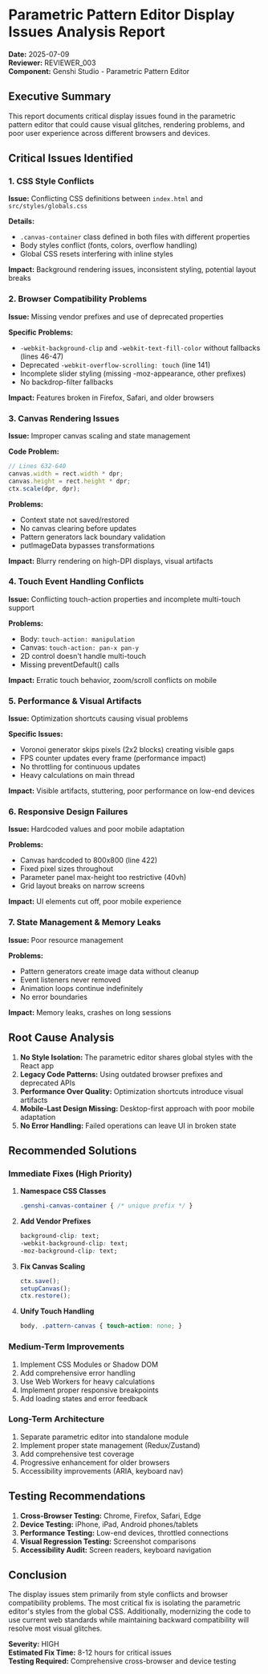 # Parametric Pattern Editor Display Issues Analysis Report

**Date:** 2025-07-09  
**Reviewer:** REVIEWER_003  
**Component:** Genshi Studio - Parametric Pattern Editor

## Executive Summary

This report documents critical display issues found in the parametric pattern editor that could cause visual glitches, rendering problems, and poor user experience across different browsers and devices.

## Critical Issues Identified

### 1. CSS Style Conflicts

**Issue:** Conflicting CSS definitions between `index.html` and `src/styles/globals.css`

**Details:**
- `.canvas-container` class defined in both files with different properties
- Body styles conflict (fonts, colors, overflow handling)
- Global CSS resets interfering with inline styles

**Impact:** Background rendering issues, inconsistent styling, potential layout breaks

### 2. Browser Compatibility Problems

**Issue:** Missing vendor prefixes and use of deprecated properties

**Specific Problems:**
- `-webkit-background-clip` and `-webkit-text-fill-color` without fallbacks (lines 46-47)
- Deprecated `-webkit-overflow-scrolling: touch` (line 141)
- Incomplete slider styling (missing -moz-appearance, other prefixes)
- No backdrop-filter fallbacks

**Impact:** Features broken in Firefox, Safari, and older browsers

### 3. Canvas Rendering Issues

**Issue:** Improper canvas scaling and state management

**Code Problem:**
```javascript
// Lines 632-640
canvas.width = rect.width * dpr;
canvas.height = rect.height * dpr;
ctx.scale(dpr, dpr);
```

**Problems:**
- Context state not saved/restored
- No canvas clearing before updates
- Pattern generators lack boundary validation
- putImageData bypasses transformations

**Impact:** Blurry rendering on high-DPI displays, visual artifacts

### 4. Touch Event Handling Conflicts

**Issue:** Conflicting touch-action properties and incomplete multi-touch support

**Problems:**
- Body: `touch-action: manipulation`
- Canvas: `touch-action: pan-x pan-y`
- 2D control doesn't handle multi-touch
- Missing preventDefault() calls

**Impact:** Erratic touch behavior, zoom/scroll conflicts on mobile

### 5. Performance & Visual Artifacts

**Issue:** Optimization shortcuts causing visual problems

**Specific Issues:**
- Voronoi generator skips pixels (2x2 blocks) creating visible gaps
- FPS counter updates every frame (performance impact)
- No throttling for continuous updates
- Heavy calculations on main thread

**Impact:** Visible artifacts, stuttering, poor performance on low-end devices

### 6. Responsive Design Failures

**Issue:** Hardcoded values and poor mobile adaptation

**Problems:**
- Canvas hardcoded to 800x800 (line 422)
- Fixed pixel sizes throughout
- Parameter panel max-height too restrictive (40vh)
- Grid layout breaks on narrow screens

**Impact:** UI elements cut off, poor mobile experience

### 7. State Management & Memory Leaks

**Issue:** Poor resource management

**Problems:**
- Pattern generators create image data without cleanup
- Event listeners never removed
- Animation loops continue indefinitely
- No error boundaries

**Impact:** Memory leaks, crashes on long sessions

## Root Cause Analysis

1. **No Style Isolation:** The parametric editor shares global styles with the React app
2. **Legacy Code Patterns:** Using outdated browser prefixes and deprecated APIs
3. **Performance Over Quality:** Optimization shortcuts introduce visual artifacts
4. **Mobile-Last Design Missing:** Desktop-first approach with poor mobile adaptation
5. **No Error Handling:** Failed operations can leave UI in broken state

## Recommended Solutions

### Immediate Fixes (High Priority)

1. **Namespace CSS Classes**
   ```css
   .genshi-canvas-container { /* unique prefix */ }
   ```

2. **Add Vendor Prefixes**
   ```css
   background-clip: text;
   -webkit-background-clip: text;
   -moz-background-clip: text;
   ```

3. **Fix Canvas Scaling**
   ```javascript
   ctx.save();
   setupCanvas();
   ctx.restore();
   ```

4. **Unify Touch Handling**
   ```css
   body, .pattern-canvas { touch-action: none; }
   ```

### Medium-Term Improvements

1. Implement CSS Modules or Shadow DOM
2. Add comprehensive error handling
3. Use Web Workers for heavy calculations
4. Implement proper responsive breakpoints
5. Add loading states and error feedback

### Long-Term Architecture

1. Separate parametric editor into standalone module
2. Implement proper state management (Redux/Zustand)
3. Add comprehensive test coverage
4. Progressive enhancement for older browsers
5. Accessibility improvements (ARIA, keyboard nav)

## Testing Recommendations

1. **Cross-Browser Testing:** Chrome, Firefox, Safari, Edge
2. **Device Testing:** iPhone, iPad, Android phones/tablets
3. **Performance Testing:** Low-end devices, throttled connections
4. **Visual Regression Testing:** Screenshot comparisons
5. **Accessibility Audit:** Screen readers, keyboard navigation

## Conclusion

The display issues stem primarily from style conflicts and browser compatibility problems. The most critical fix is isolating the parametric editor's styles from the global CSS. Additionally, modernizing the code to use current web standards while maintaining backward compatibility will resolve most visual glitches.

**Severity:** HIGH  
**Estimated Fix Time:** 8-12 hours for critical issues  
**Testing Required:** Comprehensive cross-browser and device testing
